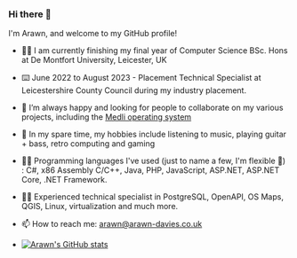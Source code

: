 ### Hi there 👋
I'm Arawn, and welcome to my GitHub profile!

- 🧑‍🎓 I am currently finishing my final year of Computer Science BSc. Hons at De Montfort University, Leicester, UK
- ⌨️ June 2022 to August 2023 - Placement Technical Specialist at Leicestershire County Council during my industry placement. 
- 🤝 I’m always happy and looking for people to collaborate on my various projects, including the [Medli operating system](https://github.com/Siaranite-Solutions/Medli)
- 🎵 In my spare time, my hobbies include listening to music, playing guitar + bass, retro computing and gaming
- 🧑‍💻 Programming languages I've used (just to name a few, I'm flexible 🧘) : C#, x86 Assembly C/C++, Java, PHP, JavaScript, ASP.NET, ASP.NET Core, .NET Framework.
- 🧑‍💻 Experienced technical specialist in PostgreSQL, OpenAPI, OS Maps, QGIS, Linux, virtualization and much more.
- 📫 How to reach me: arawn@arawn-davies.co.uk

- [![Arawn's GitHub stats](https://github-readme-stats.vercel.app/api?username=arawn-davies)](https://github.com/anuraghazra/github-readme-stats)
